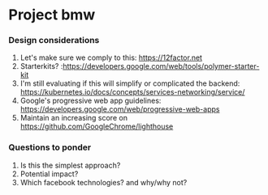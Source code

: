 # Project bmw

### Design considerations

1. Let's make sure we comply to this: https://12factor.net
2. Starterkits? :https://developers.google.com/web/tools/polymer-starter-kit
3. I'm still evaluating if this will simplify or complicated the backend: https://kubernetes.io/docs/concepts/services-networking/service/
4. Google's progressive web app guidelines: https://developers.google.com/web/progressive-web-apps 
5. Maintain an increasing score on https://github.com/GoogleChrome/lighthouse

### Questions to ponder

1. Is this the simplest approach?
2. Potential impact?
3. Which facebook technologies? and why/why not?
